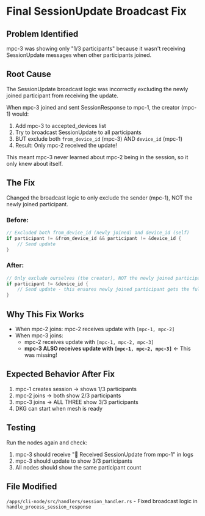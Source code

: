 # Final SessionUpdate Broadcast Fix

## Problem Identified
mpc-3 was showing only "1/3 participants" because it wasn't receiving SessionUpdate messages when other participants joined.

## Root Cause
The SessionUpdate broadcast logic was incorrectly excluding the newly joined participant from receiving the update. 

When mpc-3 joined and sent SessionResponse to mpc-1, the creator (mpc-1) would:
1. Add mpc-3 to accepted_devices list
2. Try to broadcast SessionUpdate to all participants
3. BUT exclude both `from_device_id` (mpc-3) AND `device_id` (mpc-1) 
4. Result: Only mpc-2 received the update!

This meant mpc-3 never learned about mpc-2 being in the session, so it only knew about itself.

## The Fix
Changed the broadcast logic to only exclude the sender (mpc-1), NOT the newly joined participant.

### Before:
```rust
// Excluded both from_device_id (newly joined) and device_id (self)
if participant != &from_device_id && participant != &device_id {
    // Send update
}
```

### After:
```rust
// Only exclude ourselves (the creator), NOT the newly joined participant
if participant != &device_id {
    // Send update - this ensures newly joined participant gets the full list
}
```

## Why This Fix Works
- When mpc-2 joins: mpc-2 receives update with `[mpc-1, mpc-2]`
- When mpc-3 joins: 
  - mpc-2 receives update with `[mpc-1, mpc-2, mpc-3]`
  - **mpc-3 ALSO receives update with `[mpc-1, mpc-2, mpc-3]`** ← This was missing!

## Expected Behavior After Fix
1. mpc-1 creates session → shows 1/3 participants
2. mpc-2 joins → both show 2/3 participants
3. mpc-3 joins → ALL THREE show 3/3 participants
4. DKG can start when mesh is ready

## Testing
Run the nodes again and check:
1. mpc-3 should receive "📢 Received SessionUpdate from mpc-1" in logs
2. mpc-3 should update to show 3/3 participants
3. All nodes should show the same participant count

## File Modified
`/apps/cli-node/src/handlers/session_handler.rs` - Fixed broadcast logic in `handle_process_session_response`